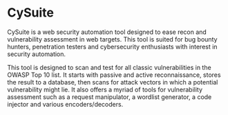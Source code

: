 # CySuite
CySuite is a web security automation tool designed to ease recon and vulnerability assessment in web targets. This tool is suited for bug bounty hunters, penetration testers and cybersecurity enthusiasts with interest in security automation. 

This tool is designed to scan and test for all classic vulnerabilities in the OWASP Top 10 list. It starts with passive and active reconnaissance, stores the result to a database, then scans for attack vectors in which a potential vulnerability might lie. It also offers a myriad of tools for vulnerability assessment such as a request manipulator, a wordlist generator, a code injector and various encoders/decoders.
